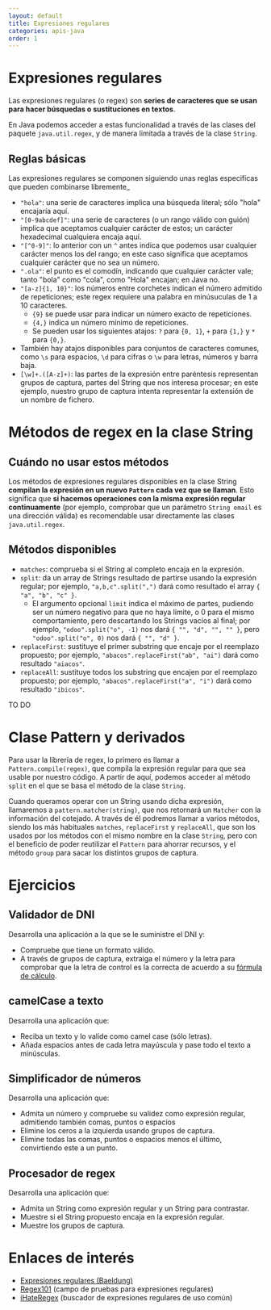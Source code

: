 ```yaml
---
layout: default
title: Expresiones regulares
categories: apis-java
order: 1
---
```


# Expresiones regulares

Las expresiones regulares (o regex) son **series de caracteres que se usan para hacer búsquedas o sustituciones en textos**.

En Java podemos acceder a estas funcionalidad a través de las clases del paquete `java.util.regex`, y de manera limitada a través de la clase `String`.

## Reglas básicas

Las expresiones regulares se componen siguiendo unas reglas especificas que pueden combinarse libremente_

* `"hola"`: una serie de caracteres implica una búsqueda literal; sólo "hola" encajaría aquí.
* `"[0-9abcdef]"`: una serie de caracteres (o un rango válido con guión) implica que aceptamos cualquier carácter de estos; un carácter hexadecimal cualquiera encaja aquí.
* `"[^0-9]"`: lo anterior con un `^` antes indica que podemos usar cualquier carácter menos los del rango; en este caso significa que aceptamos cualquier carácter que no sea un número.
* `".ola"`: el punto es el comodín, indicando que cualquier carácter vale; tanto "bola" como "cola", como "Hola" encajan; en Java no.
* `"[a-z]{1, 10}"`: los números entre corchetes indican el número admitido de repeticiones; este regex requiere una palabra en minúsuculas de 1 a 10 caracteres. 
  * `{9}` se puede usar para indicar un número exacto de repeticiones.
  * `{4,}` indica un número mínimo de repeticiones. 
  * Se pueden usar los siguientes atajos: `?` para `{0, 1}`, `+` para `{1,}` y `*` para `{0,}`.
* También hay atajos disponibles para conjuntos de caracteres comunes, como `\s` para espacios, `\d` para cifras o `\w` para letras, números y barra baja.
* `[\w]+.([A-z]+)`: las partes de la expresión entre paréntesis representan grupos de captura, partes del String que nos interesa procesar; en este ejemplo, nuestro grupo de captura intenta representar la extensión de un nombre de fichero.

# Métodos de regex en la clase String

## Cuándo no usar estos métodos

Los métodos de expresiones regulares disponibles en la clase String **compilan la expresión en un nuevo `Pattern` cada vez que se llaman**. Esto significa que **si hacemos operaciones con la misma expresión regular continuamente** (por ejemplo, comprobar que un parámetro `String email` es una dirección válida) es recomendable usar directamente las clases `java.util.regex`.

## Métodos disponibles

* `matches`: comprueba si el String al completo encaja en la expresión.
* `split`: da un array de Strings resultado de partirse usando la expresión regular; por ejemplo, `"a,b,c".split(",")` dará como resultado el array `{ "a", "b", "c" }`. 
  * El argumento opcional `limit` indica el máximo de partes, pudiendo ser un número negativo para que no haya límite, o 0 para el mismo comportamiento, pero descartando los Strings vacíos al final; por ejemplo, `"odoo".split("o", -1)` nos dará `{ "", "d", "", "" }`, pero `"odoo".split("o", 0)` nos dará `{ "", "d" }`.
* `replaceFirst`: sustituye el primer substring que encaje por el reemplazo propuesto; por ejemplo, `"abacos".replaceFirst("ab", "ai")` dará como resultado `"aiacos"`.
* `replaceAll`: sustituye todos los substring que encajen por el reemplazo propuesto; por ejemplo, `"abacos".replaceFirst("a", "i")` dará como resultado `"ibicos"`.

TO DO

# Clase Pattern y derivados

Para usar la librería de regex, lo primero es llamar a `Pattern.compile(regex)`, que compila la expresión regular para que sea usable por nuestro código. A partir de aquí, podemos acceder al método `split` en el que se basa el método de la clase `String`.

Cuando queramos operar con un String usando dicha expresión, llamaremos a `pattern.matcher(string)`, que nos retornará un `Matcher` con la información del cotejado. A través de él podremos llamar a varios métodos, siendo los más habituales `matches`, `replaceFirst` y `replaceAll`, que son los usados por los métodos con el mismo nombre en la clase `String`, pero con el beneficio de poder reutilizar el `Pattern` para ahorrar recursos, y el método `group` para sacar los distintos grupos de captura.

# Ejercicios

## Validador de DNI
Desarrolla una aplicación a la que se le suministre el DNI y:
* Compruebe que tiene un formato válido.
* A través de grupos de captura, extraiga el número y la letra para comprobar que la letra de control es la correcta de acuerdo a su [fórmula de cálculo](https://es.wikipedia.org/wiki/DNI_(Espa%C3%B1a)#N%C3%BAmero).

## camelCase a texto
Desarrolla una aplicación que:
* Reciba un texto y lo valide como camel case (sólo letras).
* Añada espacios antes de cada letra mayúscula y pase todo el texto a minúsculas.

## Simplificador de números
Desarrolla una aplicación que:
* Admita un número y compruebe su validez como expresión regular, admitiendo también comas, puntos o espacios
* Elimine los ceros a la izquierda usando grupos de captura.
* Elimine todas las comas, puntos o espacios menos el último, convirtiendo este a un punto.

## Procesador de regex
Desarrolla una aplicación que:
* Admita un String como expresión regular y un String para contrastar.
* Muestre si el String propuesto encaja en la expresión regular.
* Muestre los grupos de captura.

# Enlaces de interés
* [Expresiones regulares (Baeldung)](https://www.baeldung.com/regular-expressions-java)
* [Regex101](https://regex101.com/) (campo de pruebas para expresiones regulares)
* [iHateRegex](https://ihateregex.io/) (buscador de expresiones regulares de uso común)
